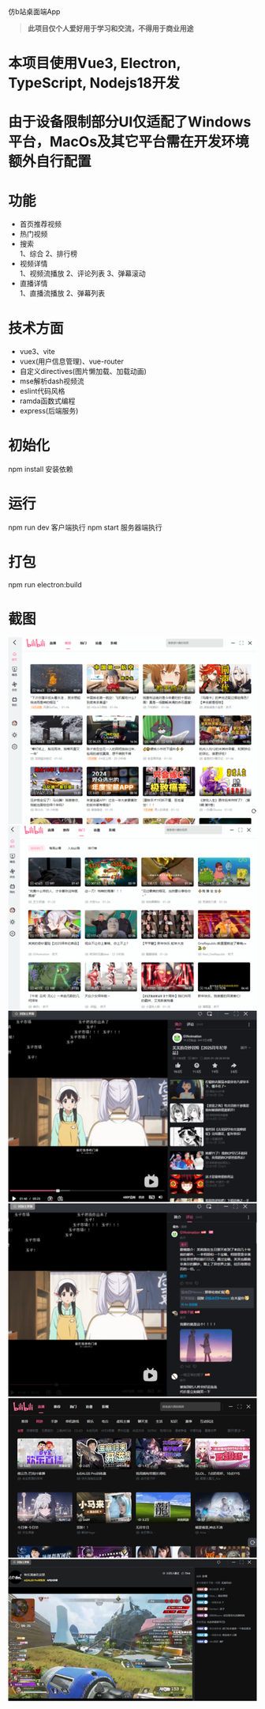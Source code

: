 仿b站桌面端App
> **此项目仅个人爱好用于学习和交流，不得用于商业用途**
# 本项目使用Vue3, Electron, TypeScript, Nodejs18开发

# 由于设备限制部分UI仅适配了Windows平台，MacOs及其它平台需在开发环境额外自行配置

# 功能
* 首页推荐视频
* 热门视频
* 搜索<br>
    1、综合
    2、排行榜
* 视频详情<br>
    1、视频流播放
    2、评论列表
    3、弹幕滚动
* 直播详情<br>
    1、直播流播放
    2、弹幕列表

# 技术方面
* vue3、vite
* vuex(用户信息管理)、vue-router
* 自定义directives(图片懒加载、加载动画)
* mse解析dash视频流
* eslint代码风格
* ramda函数式编程
* express(后端服务)

# 初始化
npm install 安装依赖

# 运行
npm run dev 客户端执行
npm start 服务器端执行

# 打包
npm run electron:build 

# 截图
![推荐视频](screenshot/screenshot01.png)  
![热门视频](screenshot/screenshot02.png)  
![视频详情](screenshot/screenshot03.png)  
![评论列表](screenshot/screenshot04.png)
![推荐直播](screenshot/screenshot05.png)
![直播间](screenshot/screenshot06.png)

